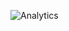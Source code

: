<!-- We are using this to collect Google Analytics data. This is from https://github.com/igrigorik/ga-beacon. -->
![Analytics](https://cloud-tools-for-java-metrics.appspot.com/UA-121724379-2/wiki?pixel&useReferer)
